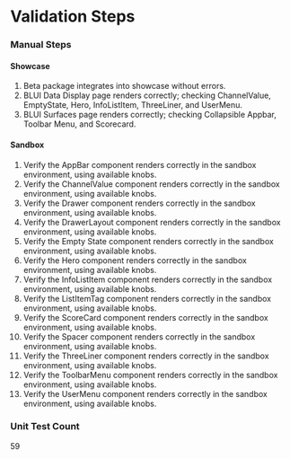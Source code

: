# Validation Steps

### Manual Steps

#### Showcase
1. Beta package integrates into showcase without errors.
2. BLUI Data Display page renders correctly; checking ChannelValue, EmptyState, Hero, InfoListItem, ThreeLiner, and UserMenu.
4. BLUI Surfaces page renders correctly; checking Collapsible Appbar, Toolbar Menu, and Scorecard.

#### Sandbox
1. Verify the AppBar component renders correctly in the sandbox environment, using available knobs.
2. Verify the ChannelValue component renders correctly in the sandbox environment, using available knobs.
3. Verify the Drawer component renders correctly in the sandbox environment, using available knobs.
4. Verify the DrawerLayout component renders correctly in the sandbox environment, using available knobs.
5. Verify the Empty State component renders correctly in the sandbox environment, using available knobs.
6. Verify the Hero component renders correctly in the sandbox environment, using available knobs.
7. Verify the InfoListItem component renders correctly in the sandbox environment, using available knobs.
8. Verify the ListItemTag component renders correctly in the sandbox environment, using available knobs.
9. Verify the ScoreCard component renders correctly in the sandbox environment, using available knobs.
10. Verify the Spacer component renders correctly in the sandbox environment, using available knobs.
11. Verify the ThreeLiner component renders correctly in the sandbox environment, using available knobs.
12. Verify the ToolbarMenu component renders correctly in the sandbox environment, using available knobs.
13. Verify the UserMenu component renders correctly in the sandbox environment, using available knobs.

### Unit Test Count
59